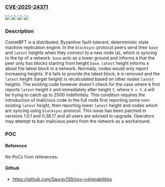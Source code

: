 ### [CVE-2025-24371](https://cve.mitre.org/cgi-bin/cvename.cgi?name=CVE-2025-24371)
![](https://img.shields.io/static/v1?label=Product&message=cometbft&color=blue)
![](https://img.shields.io/static/v1?label=Version&message=%3C%200.38.17%20&color=brightgreen)
![](https://img.shields.io/static/v1?label=Version&message=%3D%201.0.0%20&color=brightgreen)
![](https://img.shields.io/static/v1?label=Vulnerability&message=CWE-703%3A%20Improper%20Check%20or%20Handling%20of%20Exceptional%20Conditions&color=brightgreen)

### Description

CometBFT is a distributed, Byzantine fault-tolerant, deterministic state machine replication engine. In the `blocksync` protocol peers send their `base` and `latest` heights when they connect to a new node (`A`), which is syncing to the tip of a network. `base` acts as a lower ground and informs `A` that the peer only has blocks starting from height `base`. `latest` height informs `A` about the latest block in a network. Normally, nodes would only report increasing heights. If `B` fails to provide the latest block, `B` is removed and the `latest` height (target height) is recalculated based on other nodes `latest` heights. The existing code however doesn't check for the case where `B` first reports `latest` height `X` and immediately after height `Y`, where `X > Y`. `A` will be trying to catch up to 2000 indefinitely. This condition requires the introduction of malicious code in the full node first reporting some non-existing `latest` height, then reporting lower `latest` height and nodes which are syncing using `blocksync` protocol. This issue has been patched in versions 1.0.1 and 0.38.17 and all users are advised to upgrade. Operators may attempt to ban malicious peers from the network as a workaround.

### POC

#### Reference
No PoCs from references.

#### Github
- https://github.com/Saurav139/osv-vulnerabilities


